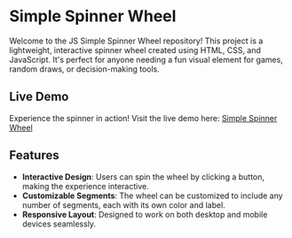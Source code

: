 # Simple Spinner Wheel

Welcome to the JS Simple Spinner Wheel repository! This project is a lightweight, interactive spinner wheel created using HTML, CSS, and JavaScript. It's perfect for anyone needing a fun visual element for games, random draws, or decision-making tools.

## Live Demo

Experience the spinner in action! Visit the live demo here: [Simple Spinner Wheel](https://mohammadabushams.github.io/Simple-Spinner-Wheel/)

## Features

- **Interactive Design**: Users can spin the wheel by clicking a button, making the experience interactive.
- **Customizable Segments**: The wheel can be customized to include any number of segments, each with its own color and label.
- **Responsive Layout**: Designed to work on both desktop and mobile devices seamlessly.



